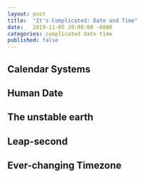 ```yaml
---
layout: post
title:  "It's Complicated: Date and Time"
date:   2019-11-05 20:00:00 -0800
categories: complicated date time
published: false
---
```


## Calendar Systems
## Human Date
## The unstable earth
## Leap-second
## Ever-changing Timezone
